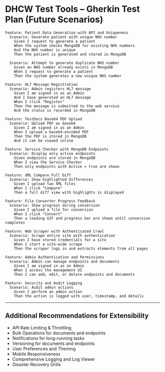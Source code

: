 # DHCW Test Tools – Gherkin Test Plan (Future Scenarios)

```gherkin
Feature: Patient Data Generation with API and Uniqueness
  Scenario: Generate patient with unique NHS number
    Given I request to generate a patient
    When the system checks MongoDB for existing NHS numbers
    And the NHS number is unique
    Then the patient is generated and stored in MongoDB

  Scenario: Attempt to generate duplicate NHS number
    Given an NHS number already exists in MongoDB
    When I request to generate a patient
    Then the system generates a new unique NHS number

Feature: HL7 Message Registration
  Scenario: Admin registers HL7 message
    Given I am signed in as an Admin
    And I have generated an HL7 message
    When I click "Register"
    Then the message is submitted to the web service
    And the status is recorded in MongoDB

Feature: TestDocs Base64 PDF Upload
  Scenario: Upload PDF as base64
    Given I am signed in as an Admin
    When I upload a base64-encoded PDF
    Then the PDF is stored in MongoDB
    And it can be viewed inline

Feature: Service Checker with MongoDB Endpoints
  Scenario: Display only active endpoints
    Given endpoints are stored in MongoDB
    When I view the Service Checker
    Then only endpoints with Active = true are shown

Feature: XML Compare Full Diff
  Scenario: Show highlighted differences
    Given I upload two XML files
    When I click "Compare"
    Then a full diff view with highlights is displayed

Feature: File Converter Progress Feedback
  Scenario: Show progress during conversion
    Given I upload a file for conversion
    When I click "Convert"
    Then a loading GIF and progress bar are shown until conversion completes

Feature: Web Scraper with Authenticated Crawl
  Scenario: Scrape entire site with authentication
    Given I have stored credentials for a site
    When I start a site-wide scrape
    Then the scraper logs in and extracts elements from all pages

Feature: Admin Authentication and Permissions
  Scenario: Admin can manage endpoints and documents
    Given I am signed in as an Admin
    When I access the management UI
    Then I can add, edit, or delete endpoints and documents

Feature: Security and Audit Logging
  Scenario: Audit admin actions
    Given I perform an admin action
    Then the action is logged with user, timestamp, and details
```

---

## Additional Recommendations for Extensibility
- API Rate Limiting & Throttling
- Bulk Operations for documents and endpoints
- Notifications for long-running tasks
- Versioning for documents and endpoints
- User Preferences and Theming
- Mobile Responsiveness
- Comprehensive Logging and Log Viewer
- Disaster Recovery Drills

